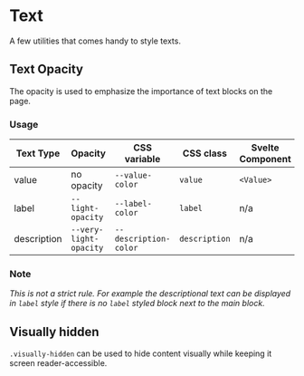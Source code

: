 # Text

A few utilities that comes handy to style texts.

## Text Opacity

The opacity is used to emphasize the importance of text blocks on the page.

### Usage

| Text Type   | Opacity                | CSS variable          | CSS class     | Svelte Component |
| ----------- | ---------------------- | --------------------- | ------------- | ---------------- |
| value       | no opacity             | `--value-color`       | `value`       | `<Value>`        |
| label       | `--light-opacity`      | `--label-color`       | `label`       | n/a              |
| description | `--very-light-opacity` | `--description-color` | `description` | n/a              |

### Note

_This is not a strict rule. For example the descriptional text can be displayed in `label` style if there is no `label` styled block next to the main block._

## Visually hidden

`.visually-hidden` can be used to hide content visually while keeping it screen reader-accessible.
